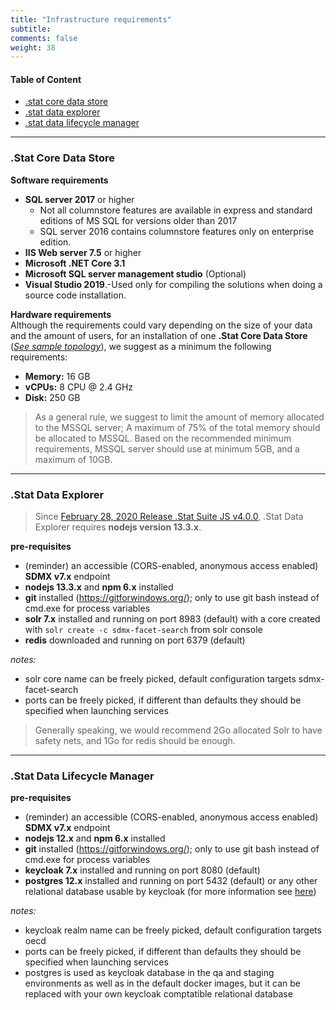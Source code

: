 ```yaml
---
title: "Infrastructure requirements"
subtitle: 
comments: false
weight: 38
---
```


#### Table of Content
- [.stat core data store](#stat-core-data-store)
- [.stat data explorer](#stat-data-explorer)
- [.stat data lifecycle manager](#stat-data-lifecycle-manager)

---

### .Stat Core Data Store
**Software requirements**

- **SQL server 2017** or higher 
    - Not all columnstore features are available in express and standard editions of MS SQL for versions older than 2017
    - SQL server 2016 contains columnstore features only on enterprise edition. 
- **IIS Web server 7\.5** or higher
- **Microsoft .NET Core 3\.1**
- **Microsoft SQL server management studio** (Optional)
- **Visual Studio 2019**.-Used only for compiling the solutions when doing a source code installation.

**Hardware requirements**  
Although the requirements could vary depending on the size of your data and the amount of users, for an installation of one **.Stat Core Data Store** (*[See sample topology](https://sis-cc.gitlab.io/dotstatsuite-documentation/install-source-code/source-code/#example-of-topologies)*), we suggest as a minimum the following requirements:  

- **Memory:** 16 GB
- **vCPUs:** 8 CPU @ 2.4 GHz
- **Disk:** 250 GB         

> As a general rule, we suggest to limit the amount of memory allocated to the MSSQL server; A maximum of 75% of the total memory should be allocated to MSSQL.
> Based on the recommended minimum requirements, MSSQL server should use at minimum 5GB, and a maximum of 10GB.

---

### .Stat Data Explorer
> Since [February 28, 2020 Release .Stat Suite JS v4.0.0](https://sis-cc.gitlab.io/dotstatsuite-documentation/changelog/#february-28-2020), .Stat Data Explorer requires **nodejs version 13.3.x**.  

**pre-requisites**  

- (reminder) an accessible (CORS-enabled, anonymous access enabled) **SDMX v7.x** endpoint
- **nodejs 13.3.x** and **npm 6.x** installed
- **git** installed (https://gitforwindows.org/); only to use git bash instead of cmd.exe for process variables
- **solr 7.x** installed and running on port 8983 (default) with a core created with `solr create -c sdmx-facet-search` from solr console
- **redis** downloaded and running on port 6379 (default)

*notes:*  
- solr core name can be freely picked, default configuration targets sdmx-facet-search
- ports can be freely picked, if different than defaults they should be specified when launching services

> Generally speaking, we would recommend 2Go allocated Solr to have safety nets, and 1Go for redis should be enough.

---

### .Stat Data Lifecycle Manager
**pre-requisites**

- (reminder) an accessible (CORS-enabled, anonymous access enabled) **SDMX v7.x** endpoint
- **nodejs 12.x** and **npm 6.x** installed
- **git** installed (https://gitforwindows.org/); only to use git bash instead of cmd.exe for process variables
- **keycloak 7.x** installed and running on port 8080 (default)
- **postgres 12.x** installed and running on port 5432 (default) or any other relational database usable by keycloak (for more information see [here](https://www.keycloak.org/docs/4.8/server_installation/#_database))

*notes:*

- keycloak realm name can be freely picked, default configuration targets oecd
- ports can be freely picked, if different than defaults they should be specified when launching services
- postgres is used as keycloak database in the qa and staging environments as well as in the default docker images, but it can be replaced with your own keycloak comptatible relational database
